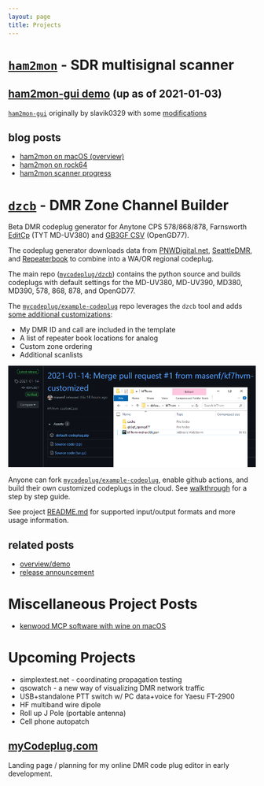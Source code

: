 ```yaml
---
layout: page
title: Projects
---
```


# [`ham2mon`](https://github.com/madengr/ham2mon) - SDR multisignal scanner

## [**ham2mon-gui demo**](https://scanner.kf7hvm.com) (up as of 2021-01-03)

[`ham2mon-gui`](https://github.com/slavik0329/ham2mon-gui) originally by slavik0329
with some [modifications](https://github.com/masenf/ham2mon-gui)

## blog posts

* [ham2mon on macOS (overview)](/_posts/2020-09-11-ham2mon-multi-channel-scanner.md)
* [ham2mon on rock64](/_posts/2020-09-14-ham2mon-rock64-setup.md)
* [ham2mon scanner progress](/_posts/2021-01-03-ham2mon-scanner-progress.md)

# [`dzcb`](https://github.com/mycodeplug/dzcb/) - DMR Zone Channel Builder

Beta DMR codeplug generator for Anytone CPS 578/868/878, Farnsworth
[EditCp](https://www.farnsworth.org/dale/codeplug/editcp/) (TYT MD-UV380)
and [GB3GF CSV](http://www.gb3gf.co.uk/downloads.html) (OpenGD77).

The codeplug generator downloads data from [PNWDigital.net](http://www.pnwdigital.net),
[SeattleDMR](http://seattledmr.org), and [Repeaterbook](http://www.repeaterbook.com)
to combine into a WA/OR regional codeplug.

The main repo ([`mycodeplug/dzcb`](https://github.com/mycodeplug/dzcb))
contains the python source and builds codeplugs with default settings
for the MD-UV380, MD-UV390, MD380, MD390, 578, 868, 878, and OpenGD77.

The [`mycodeplug/example-codeplug`](https://github.com/mycodeplug/example-codeplug/releases)
repo leverages the `dzcb` tool and adds
[some additional customizations](https://github.com/mycodeplug/example-codeplug/releases/tree/main/input/default):
  * My DMR ID and call are included in the template
  * A list of repeater book locations for analog
  * Custom zone ordering
  * Additional scanlists
  
[<img src="/images/kf7hvm-codeplug-screenshot.png" alt="downloading the generated codeplug">](https://github.com/masenf/kf7hvm-codeplug/releases)
  
Anyone can fork [`mycodeplug/example-codeplug`](https://github.com/mycodeplug/example-codeplug/),
enable github actions, and build their own customized codeplugs in the cloud.
See [walkthrough](https://github.com/mycodeplug/dzcb/blob/main/doc/WALKTHROUGH.md) for a step
by step guide.

See project [README.md](https://github.com/mycodeplug/dzcb/#dzcb) for supported
input/output formats and more usage information.

## related posts

* [overview/demo](/_posts/2021-01-27-dzcb-demo.md)
* [release announcement](/_posts/2021-01-20-dzcb-dmr-zone-channel-builder.md)

# Miscellaneous Project Posts

* [kenwood MCP software with wine on macOS](/_posts/2020-09-18-kenwood-software-and-wine.md)

# Upcoming Projects

* simplextest.net - coordinating propagation testing
* qsowatch - a new way of visualizing DMR network traffic
* USB+standalone PTT switch w/ PC data+voice for Yaesu FT-2900
* HF multiband wire dipole
* Roll up J Pole (portable antenna)
* Cell phone autopatch

## [myCodeplug.com](http://mycodeplug.com)

Landing page / planning for my online DMR code plug editor in early development.

